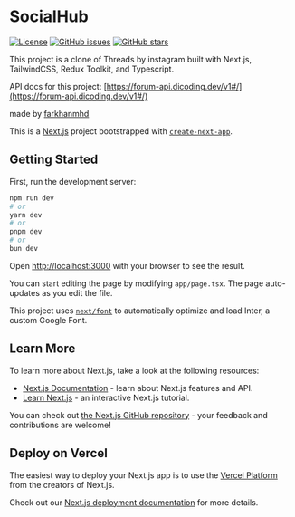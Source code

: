 # SocialHub

[![License](https://img.shields.io/badge/License-MIT-blue.svg)](LICENSE)
[![GitHub issues](https://img.shields.io/github/issues/farkhanmhd/social-hub)](https://github.com/farkhanmhd/social-hub/issues)
[![GitHub stars](https://img.shields.io/github/stars/farkhanmhd/social-hub)](https://github.com/farkhanmhd/social-hub/stargazers)

This project is a clone of Threads by instagram built with Next.js, TailwindCSS, Redux Toolkit, and Typescript.

API docs for this project: [https://forum-api.dicoding.dev/v1#/](https://forum-api.dicoding.dev/v1#/)

made by [farkhanmhd](https://github.com/farkhanmhd)

This is a [Next.js](https://nextjs.org/) project bootstrapped with [`create-next-app`](https://github.com/vercel/next.js/tree/canary/packages/create-next-app).

## Getting Started

First, run the development server:

```bash
npm run dev
# or
yarn dev
# or
pnpm dev
# or
bun dev
```

Open [http://localhost:3000](http://localhost:3000) with your browser to see the result.

You can start editing the page by modifying `app/page.tsx`. The page auto-updates as you edit the file.

This project uses [`next/font`](https://nextjs.org/docs/basic-features/font-optimization) to automatically optimize and load Inter, a custom Google Font.

## Learn More

To learn more about Next.js, take a look at the following resources:

- [Next.js Documentation](https://nextjs.org/docs) - learn about Next.js features and API.
- [Learn Next.js](https://nextjs.org/learn) - an interactive Next.js tutorial.

You can check out [the Next.js GitHub repository](https://github.com/vercel/next.js/) - your feedback and contributions are welcome!

## Deploy on Vercel

The easiest way to deploy your Next.js app is to use the [Vercel Platform](https://vercel.com/new?utm_medium=default-template&filter=next.js&utm_source=create-next-app&utm_campaign=create-next-app-readme) from the creators of Next.js.

Check out our [Next.js deployment documentation](https://nextjs.org/docs/deployment) for more details.

